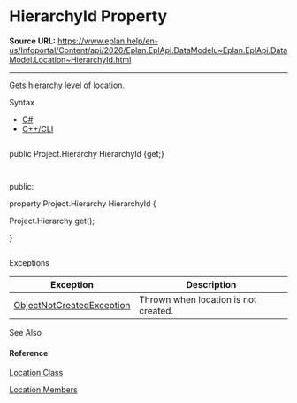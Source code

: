 # HierarchyId Property

**Source URL:** https://www.eplan.help/en-us/Infoportal/Content/api/2026/Eplan.EplApi.DataModelu~Eplan.EplApi.DataModel.Location~HierarchyId.html

---

Gets hierarchy level of location.

Syntax

- [C#](#i-syntax-CS)
- [C++/CLI](#i-syntax-CPP2005)

```
```
public Project.Hierarchy HierarchyId {get;}
```
```

```
```
public:
property Project.Hierarchy HierarchyId {
   Project.Hierarchy get();
}
```
```

Exceptions

| Exception | Description |
| --- | --- |
| [ObjectNotCreatedException](Eplan.EplApi.DataModelu~Eplan.EplApi.DataModel.ObjectNotCreatedException.html) | Thrown when location is not created. |



See Also

#### Reference

[Location Class](Eplan.EplApi.DataModelu~Eplan.EplApi.DataModel.Location.html)
  
[Location Members](Eplan.EplApi.DataModelu~Eplan.EplApi.DataModel.Location_members.html)
